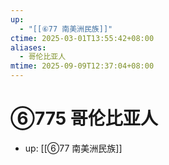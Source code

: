 ```yaml
---
up:
  - "[[⑥77 南美洲民族]]"
ctime: 2025-03-01T13:55:42+08:00
aliases:
  - 哥伦比亚人
mtime: 2025-09-09T12:37:04+08:00
---
```


# ⑥775 哥伦比亚人

- up: [[⑥77 南美洲民族]]
